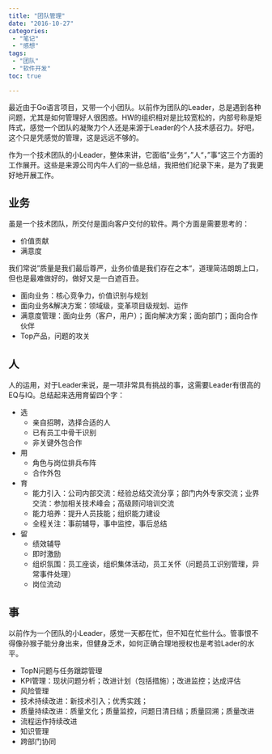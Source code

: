 ```yaml
---
title: "团队管理"
date: "2016-10-27"
categories:
 - "笔记"
 - "感想"
tags:
 - "团队"
 - "软件开发"
toc: true

---
```


最近由于Go语言项目，又带一个小团队。以前作为团队的Leader，总是遇到各种问题，尤其是如何管理好人很困惑。HW的组织相对是比较宽松的，内部号称是矩阵式，感觉一个团队的凝聚力个人还是来源于Leader的个人技术感召力。好吧，这个只是凭感觉的管理，这是远远不够的。

作为一个技术团队的小Leader，整体来讲，它面临”业务“，”人“，”事“这三个方面的工作展开。这些是来源公司内牛人们的一些总结，我把他们纪录下来，是为了我更好地开展工作。
<!--more-->

## 业务

虽是一个技术团队，所交付是面向客户交付的软件。两个方面是需要思考的：

 - 价值贡献
 - 满意度

我们常说”质量是我们最后尊严，业务价值是我们存在之本“，道理简洁朗朗上口，但也是最难做好的，做好又是一白遮百丑。

 - 面向业务：核心竞争力，价值识别与规划
 - 面向业务&解决方案：领域级，变革项目级规划、运作
 - 满意度管理：面向业务（客户，用户）；面向解决方案；面向部门；面向合作伙伴
 - Top产品，问题的攻关

## 人

人的运用，对于Leader来说，是一项非常具有挑战的事，这需要Leader有很高的EQ与IQ。总结起来选用育留四个字：

 - 选
   - 亲自招聘，选择合适的人
   - 已有员工中骨干识别
   - 非关键外包合作
 - 用
   - 角色与岗位排兵布阵
   - 合作外包
 - 育
   - 能力引入：公司内部交流：经验总结交流分享；部门内外专家交流；业界交流：参加相关技术峰会；高级顾问培训交流
   - 能力培养：提升人员技能；组织能力建设
   - 全程关注：事前辅导，事中监控，事后总结
 - 留
   - 绩效辅导
   - 即时激励
   - 组织氛围：员工座谈，组织集体活动，员工关怀（问题员工识别管理，异常事件处理）
   - 岗位流动


## 事

以前作为一个团队的小Leader，感觉一天都在忙，但不知在忙些什么。管事恨不得像孙猴子能分身出来，但健身乏术，如何正确合理地授权也是考验Lader的水平。

 - TopN问题与任务跟踪管理
 - KPI管理：现状问题分析；改进计划（包括措施）；改进监控；达成评估
 - 风险管理
 - 技术持续改进：新技术引入；优秀实践；
 - 质量持续改进：质量文化；质量监控，问题日清日结；质量回溯；质量改进
 - 流程运作持续改进
 - 知识管理
 - 跨部门协同

